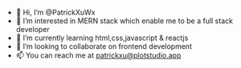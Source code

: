 - 👋 Hi, I’m @PatrickXuWx
- 👀 I’m interested in MERN stack which enable me to be a full stack developer
- 🌱 I’m currently learning html,css,javascript & reactjs
- 💞️ I’m looking to collaborate on frontend development
- 📫 You can reach me at patrickxu@plotstudio.app

<!---
PatrickXuWx/PatrickXuWx is a ✨ special ✨ repository because its `README.md` (this file) appears on your GitHub profile.
You can click the Preview link to take a look at your changes.
--->
